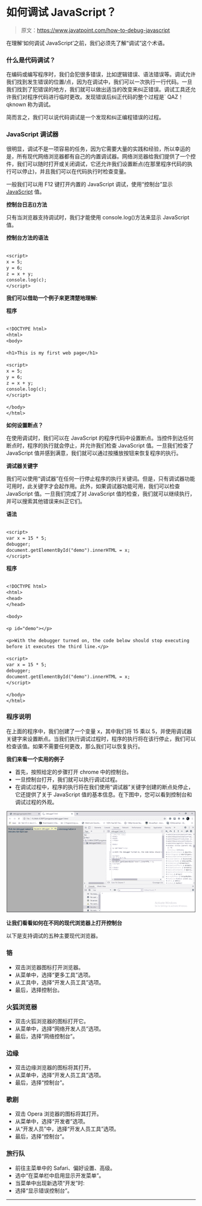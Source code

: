 # 如何调试 JavaScript？

> 原文：<https://www.javatpoint.com/how-to-debug-javascript>

在理解‘如何调试 JavaScript’之前，我们必须先了解“调试”这个术语。

### 什么是代码调试？

在编码或编写程序时，我们会犯很多错误，比如逻辑错误、语法错误等。调试允许我们找到发生错误的位置/点，因为在调试中，我们可以一次执行一行代码。一旦我们找到了犯错误的地方，我们就可以做出适当的改变来纠正错误。调试工具还允许我们对程序代码进行临时更改。发现错误后纠正代码的整个过程是` QAZ！qknown 称为调试。

简而言之，我们可以说代码调试是一个发现和纠正编程错误的过程。

### JavaScript 调试器

很明显，调试不是一项容易的任务，因为它需要大量的实践和经验，所以幸运的是，所有现代网络浏览器都有自己的内置调试器。网络浏览器给我们提供了一个控件，我们可以随时打开或关闭调试，它还允许我们设置断点(在那里程序代码的执行可以停止)，并且我们可以在代码执行时检查变量。

一般我们可以用 F12 键打开内置的 JavaScript 调试，使用“控制台”显示 [JavaScript](https://www.javatpoint.com/javascript-tutorial) 值。

**控制台日志()方法**

只有当浏览器支持调试时，我们才能使用 console.log()方法来显示 JavaScript 值。

**控制台方法的语法**

```

<script>
x = 5;
y = 6;
z = x + y;
console.log(c);
</script>

```

**我们可以借助一个例子来更清楚地理解:**

**程序**

```

<!DOCTYPE html>
<html>
<body>

<h1>This is my first web page</h1>

<script>
x = 5;
y = 6;
z = x + y;
console.log(c);
</script>

</body>
</html>

```

**如何设置断点？**

在使用调试时，我们可以在 JavaScript 的程序代码中设置断点。当控件到达任何断点时，程序的执行就会停止，并允许我们检查 JavaScript 值。一旦我们检查了 JavaScript 值并感到满意，我们就可以通过按播放按钮来恢复程序的执行。

**调试器关键字**

我们可以使用“调试器”在任何一行停止程序的执行关键词。但是，只有调试器功能可用时，此关键字才会起作用。此外，如果调试器功能可用，我们可以检查 JavaScript 值。一旦我们完成了对 JavaScript 值的检查，我们就可以继续执行，并可以搜索其他错误来纠正它们。

**语法**

```

<script>
var x = 15 * 5;
debugger;
document.getElementById("demo").innerHTML = x;
</script>

```

**程序**

```

<!DOCTYPE html>
<html>
<head>
</head>

<body>

<p id="demo"></p>

<p>With the debugger turned on, the code below should stop executing before it executes the third line.</p>

<script>
var x = 15 * 5;
debugger;
document.getElementById("demo").innerHTML = x;
</script>

</body>
</html>

```

### 程序说明

在上面的程序中，我们创建了一个变量 x，其中我们将 15 乘以 5，并使用调试器关键字来设置断点。当我们执行调试过程时，程序的执行将在该行停止，我们可以检查该值。如果不需要任何更改，那么我们可以恢复执行。

**我们来看一个实用的例子**

*   首先，按照给定的步骤打开 chrome 中的控制台。
*   一旦控制台打开，我们就可以执行调试过程。
*   在调试过程中，程序的执行将在我们使用“调试器”关键字创建的断点处停止，它还提供了关于 JavaScript 值的基本信息。在下图中，您可以看到控制台和调试过程的外观。

![How to debug JavaScript](img/5a80b2e9e879b45fa9dd5923fdfcfbd5.png)

**让我们看看如何在不同的现代浏览器上打开控制台**

以下是支持调试的五种主要现代浏览器。

### 铬

*   双击浏览器图标打开浏览器。
*   从菜单中，选择“更多工具”选项。
*   从工具中，选择“开发人员工具”选项。
*   最后，选择控制台。

### 火狐浏览器

*   双击火狐浏览器的图标打开它。
*   从菜单中，选择“网络开发人员”选项。
*   最后，选择“网络控制台”。

### 边缘

*   双击边缘浏览器的图标将其打开。
*   从菜单中，选择“开发人员工具”选项。
*   最后，选择“控制台”。

### 歌剧

*   双击 Opera 浏览器的图标将其打开。
*   从菜单中，选择“开发者”选项。
*   从“开发人员”中，选择“开发人员工具”选项。
*   最后，选择“控制台”。

### 旅行队

*   前往主菜单中的 Safari、偏好设置、高级。
*   选中“在菜单栏中启用显示开发菜单”。
*   当菜单中出现新选项“开发”时:
*   选择“显示错误控制台”。

* * *